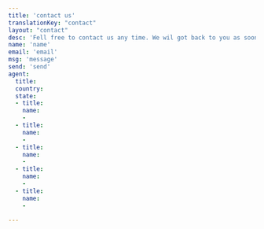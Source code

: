 ```yaml
---
title: 'contact us'
translationKey: "contact"
layout: "contact"
desc: 'Fell free to contact us any time. We wil got back to you as soon as we can!'
name: 'name'
email: 'email'
msg: 'message'
send: 'send'
agent:
  title: 
  country: 
  state:
  - title: 
    name:
    -
  - title: 
    name:
    -
  - title: 
    name:
    -
  - title: 
    name:
    - 
  - title: 
    name:
    - 

---
```

